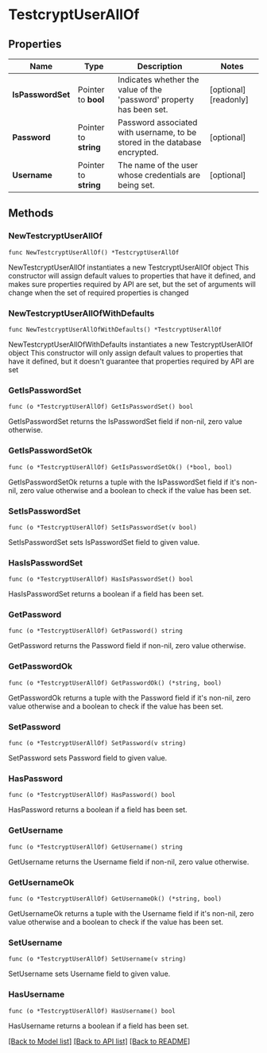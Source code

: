 # TestcryptUserAllOf

## Properties

Name | Type | Description | Notes
------------ | ------------- | ------------- | -------------
**IsPasswordSet** | Pointer to **bool** | Indicates whether the value of the &#39;password&#39; property has been set. | [optional] [readonly] 
**Password** | Pointer to **string** | Password associated with username, to be stored in the database encrypted. | [optional] 
**Username** | Pointer to **string** | The name of the user whose credentials are being set. | [optional] 

## Methods

### NewTestcryptUserAllOf

`func NewTestcryptUserAllOf() *TestcryptUserAllOf`

NewTestcryptUserAllOf instantiates a new TestcryptUserAllOf object
This constructor will assign default values to properties that have it defined,
and makes sure properties required by API are set, but the set of arguments
will change when the set of required properties is changed

### NewTestcryptUserAllOfWithDefaults

`func NewTestcryptUserAllOfWithDefaults() *TestcryptUserAllOf`

NewTestcryptUserAllOfWithDefaults instantiates a new TestcryptUserAllOf object
This constructor will only assign default values to properties that have it defined,
but it doesn't guarantee that properties required by API are set

### GetIsPasswordSet

`func (o *TestcryptUserAllOf) GetIsPasswordSet() bool`

GetIsPasswordSet returns the IsPasswordSet field if non-nil, zero value otherwise.

### GetIsPasswordSetOk

`func (o *TestcryptUserAllOf) GetIsPasswordSetOk() (*bool, bool)`

GetIsPasswordSetOk returns a tuple with the IsPasswordSet field if it's non-nil, zero value otherwise
and a boolean to check if the value has been set.

### SetIsPasswordSet

`func (o *TestcryptUserAllOf) SetIsPasswordSet(v bool)`

SetIsPasswordSet sets IsPasswordSet field to given value.

### HasIsPasswordSet

`func (o *TestcryptUserAllOf) HasIsPasswordSet() bool`

HasIsPasswordSet returns a boolean if a field has been set.

### GetPassword

`func (o *TestcryptUserAllOf) GetPassword() string`

GetPassword returns the Password field if non-nil, zero value otherwise.

### GetPasswordOk

`func (o *TestcryptUserAllOf) GetPasswordOk() (*string, bool)`

GetPasswordOk returns a tuple with the Password field if it's non-nil, zero value otherwise
and a boolean to check if the value has been set.

### SetPassword

`func (o *TestcryptUserAllOf) SetPassword(v string)`

SetPassword sets Password field to given value.

### HasPassword

`func (o *TestcryptUserAllOf) HasPassword() bool`

HasPassword returns a boolean if a field has been set.

### GetUsername

`func (o *TestcryptUserAllOf) GetUsername() string`

GetUsername returns the Username field if non-nil, zero value otherwise.

### GetUsernameOk

`func (o *TestcryptUserAllOf) GetUsernameOk() (*string, bool)`

GetUsernameOk returns a tuple with the Username field if it's non-nil, zero value otherwise
and a boolean to check if the value has been set.

### SetUsername

`func (o *TestcryptUserAllOf) SetUsername(v string)`

SetUsername sets Username field to given value.

### HasUsername

`func (o *TestcryptUserAllOf) HasUsername() bool`

HasUsername returns a boolean if a field has been set.


[[Back to Model list]](../README.md#documentation-for-models) [[Back to API list]](../README.md#documentation-for-api-endpoints) [[Back to README]](../README.md)



